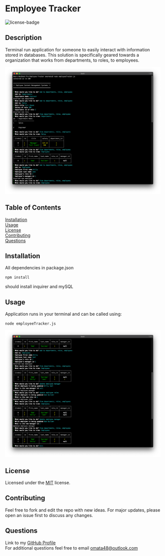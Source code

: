 # Employee Tracker

![license-badge](https://img.shields.io/badge/license-MIT-green) 
  
## Description

Terminal run application for someone to easily interact with information stored in databases. This solution is specifically geared towards a organization that works from departments, to roles, to employees.

![startingTerm](./image/startingTerm.png)
  
## Table of Contents
  
[Installation](#Installation)  
[Usage](#Usage)  
[License](#License)  
[Contributing](#Contributing)  
[Questions](#Questions)  
  
## Installation 
  
All dependencies in package.json
```
npm install
```
should install inquirer and mySQL
  
## Usage
  
Application runs in your terminal and can be called using:
```
node employeeTracker.js
```
![terminal](./image/terminal.png)
  
## License
  
Licensed under the [MIT](https://choosealicense.com/licenses/mit/) license.
  
## Contributing
  
Feel free to fork and edit the repo with new ideas. For major updates, please open an issue first to discuss any changes.
  

## Questions

Link to my [GitHub Profile](https://github.com/omata48)  
For additional questions feel free to email omata48@outlook.com
    